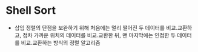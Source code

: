 # Shell Sort

- 삽입 정렬의 단점을 보완하기 위해 처음에는 멀리 떨어진 두 데이터를 비교․교환하고, 점차 가까운 위치의 데이터를 비교․교환한 뒤, 맨 마지막에는 인접한 두 데이터를 비교․교환하는 방식의 정렬 알고리즘